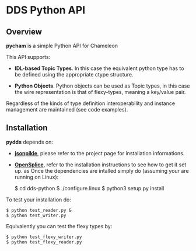 # DDS Python API

## Overview
**pycham** is a simple Python API for Chameleon

This API supports:

- **IDL-based Topic Types**. In this case the equivalent python type 
  has to be defined using the appropriate ctype structure.
  
- **Python Objects**. Python objects can be used as Topic types, in this
  case the wire representation is that of flexy-types, meaning a 
  key/value pair.
  
Regardless of the kinds of type definition interoperability and instance management are maintained (see code examples).

## Installation
**pydds** depends on:

- [**jsonpikle**](https://github.com/jsonpickle/jsonpickle), please refer to the project page for installation informations.

- [**OpenSplice**](https://github.com/ADLINK-IST/opensplice), refer to the installation instructions to see how to get it set up.
as
Once the dependencies are intalled simply do (assuming your are running on Linux):

	$ cd dds-python
	$ ./configure.linux
	$ python3 setup.py install 

To test your installation do:

	$ python test_reader.py &
	$ python test_writer.py 
	

Equivalently you can test the flexy types by:

	$ python test_flexy_writer.py 
	$ python test_flexy_reader.py 





 
